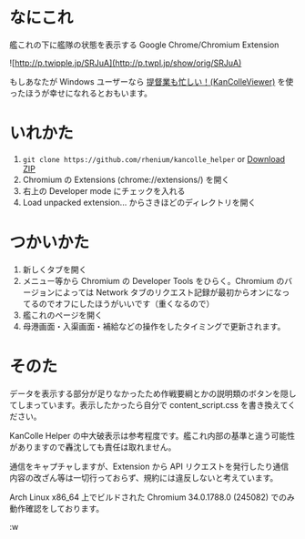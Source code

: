 # なにこれ
艦これの下に艦隊の状態を表示する Google Chrome/Chromium Extension

![http://p.twipple.jp/SRJuA](http://p.twpl.jp/show/orig/SRJuA)

もしあなたが Windows ユーザーなら [提督業も忙しい！(KanColleViewer)](https://github.com/Grabacr07/KanColleViewer) を使ったほうが幸せになれるとおもいます。

# いれかた
1. `git clone https://github.com/rhenium/kancolle_helper` or [Download ZIP](https://github.com/rhenium/kancolle_helper/archive/master.zip)
2. Chromium の Extensions (chrome://extensions/) を開く
3. 右上の Developer mode にチェックを入れる
4. Load unpacked extension... からさきほどのディレクトリを開く

# つかいかた
1. 新しくタブを開く
2. メニュー等から Chromium の Developer Tools をひらく。Chromium のバージョンによっては Network タブのリクエスト記録が最初からオンになってるのでオフにしたほうがいいです（重くなるので）
3. 艦これのページを開く
4. 母港画面・入渠画面・補給などの操作をしたタイミングで更新されます。

# そのた
データを表示する部分が足りなかったため作戦要綱とかの説明類のボタンを隠してしまっています。表示したかったら自分で content\_script.css を書き換えてください。

KanColle Helper の中大破表示は参考程度です。艦これ内部の基準と違う可能性がありますので轟沈しても責任は取れません。

通信をキャプチャしますが、Extension から API リクエストを発行したり通信内容の改ざん等は一切行っておらず、規約には違反しないと考えています。

Arch Linux x86\_64 上でビルドされた Chromium 34.0.1788.0 (245082) でのみ動作確認をしております。

:w
